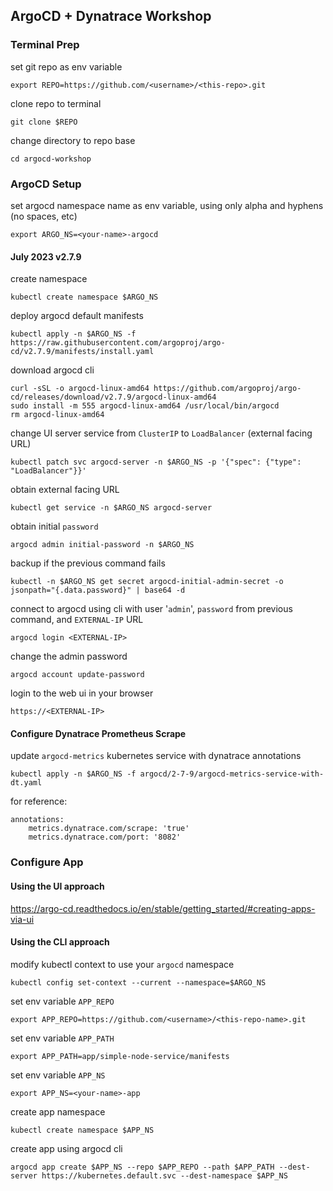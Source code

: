 ## ArgoCD + Dynatrace Workshop

### Terminal Prep
set git repo as env variable
```
export REPO=https://github.com/<username>/<this-repo>.git
```
clone repo to terminal
```
git clone $REPO
```
change directory to repo base
```
cd argocd-workshop
```

### ArgoCD Setup
set argocd namespace name as env variable, using only alpha and hyphens (no spaces, etc)
```
export ARGO_NS=<your-name>-argocd
```

#### July 2023 v2.7.9
create namespace
```
kubectl create namespace $ARGO_NS
```
deploy argocd default manifests
```
kubectl apply -n $ARGO_NS -f https://raw.githubusercontent.com/argoproj/argo-cd/v2.7.9/manifests/install.yaml
```
download argocd cli
```
curl -sSL -o argocd-linux-amd64 https://github.com/argoproj/argo-cd/releases/download/v2.7.9/argocd-linux-amd64
sudo install -m 555 argocd-linux-amd64 /usr/local/bin/argocd
rm argocd-linux-amd64
```

change UI server service from `ClusterIP` to `LoadBalancer` (external facing URL)
```
kubectl patch svc argocd-server -n $ARGO_NS -p '{"spec": {"type": "LoadBalancer"}}'
```

obtain external facing URL
```
kubectl get service -n $ARGO_NS argocd-server
```

obtain initial `password`
```
argocd admin initial-password -n $ARGO_NS
```

backup if the previous command fails
```
kubectl -n $ARGO_NS get secret argocd-initial-admin-secret -o jsonpath="{.data.password}" | base64 -d
```

connect to argocd using cli with user '`admin`', `password` from previous command, and `EXTERNAL-IP` URL
```
argocd login <EXTERNAL-IP>
```

change the admin password
```
argocd account update-password
```

login to the web ui in your browser
```
https://<EXTERNAL-IP>
```
#### Configure Dynatrace Prometheus Scrape
update `argocd-metrics` kubernetes service with dynatrace annotations
```
kubectl apply -n $ARGO_NS -f argocd/2-7-9/argocd-metrics-service-with-dt.yaml
```
for reference:
```
annotations:
    metrics.dynatrace.com/scrape: 'true'
    metrics.dynatrace.com/port: '8082'
```

### Configure App

#### Using the UI approach
https://argo-cd.readthedocs.io/en/stable/getting_started/#creating-apps-via-ui

#### Using the CLI approach
modify kubectl context to use your `argocd` namespace
```
kubectl config set-context --current --namespace=$ARGO_NS
```
set env variable `APP_REPO`
```
export APP_REPO=https://github.com/<username>/<this-repo-name>.git
```
set env variable `APP_PATH`
```
export APP_PATH=app/simple-node-service/manifests
```
set env variable `APP_NS`
```
export APP_NS=<your-name>-app
```
create app namespace
```
kubectl create namespace $APP_NS
```
create app using argocd cli
```
argocd app create $APP_NS --repo $APP_REPO --path $APP_PATH --dest-server https://kubernetes.default.svc --dest-namespace $APP_NS
```